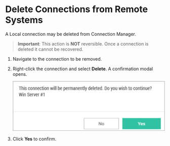 [title]: # (Delete Connection)
[tags]: # (delete, connection)
[priority]: # (505)
# Delete Connections from Remote Systems

A Local connection may be deleted from Connection Manager.

>**Important**: This action is __NOT__ reversible. Once a connection is deleted it cannot be recovered.

1. Navigate to the connection to be removed.
1. Right-click the connection and select __Delete__. A confirmation modal opens.

   ![Confirm](images/remote-4.png "Confirm connection delete")
1. Click __Yes__ to confirm.

